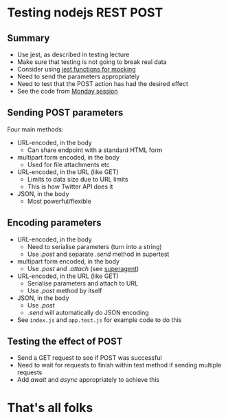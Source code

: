 
# Testing nodejs REST POST


## Summary

- Use jest, as described in testing lecture
- Make sure that testing is not going to break real data 
- Consider using [jest functions for mocking](https://jestjs.io/docs/en/mock-functions.html)
- Need to send the parameters appropriately
- Need to test that the POST action has had the desired effect
- See the code from [Monday session](https://github.com/stevenaeola/Prog1920/tree/master/Monday/routing)


## Sending POST parameters

Four main methods:

- URL-encoded, in the body
  - Can share endpoint with a standard HTML form
- multipart form encoded, in the body
  - Used for file attachments etc
- URL-encoded, in the URL (like GET)
  - Limits to data size due to URL limits
  - This is how Twitter API does it
- JSON, in the body
  - Most powerful/flexible


## Encoding parameters

- URL-encoded, in the body
  - Need to serialise parameters (turn into a string)
  - Use _.post_ and separate _.send_ method in supertest
- multipart form encoded, in the body
  - Use _.post_ and _.attach_ (see [superagent](http://visionmedia.github.io/superagent/#multipart-requests))
- URL-encoded, in the URL (like GET)
  - Serialise parameters and attach to URL
  - Use _.post_ method by itself
- JSON, in the body
  - Use _.post_
  - _.send_ will automatically do JSON encoding
- See `index.js` and `app.test.js` for example code to do this


## Testing the effect of POST

- Send a GET request to see if POST was successful
- Need to wait for requests to finish within test method if sending multiple requests
- Add _await_ and _async_ appropriately to achieve this


# That's all folks
